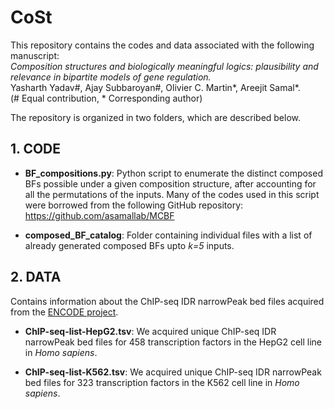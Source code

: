# CoSt
 
This repository contains the codes and data associated with the following manuscript:<br>
<i>Composition structures and biologically meaningful logics: plausibility and relevance in bipartite models of gene regulation.</i><br>
Yasharth Yadav#, Ajay Subbaroyan#, Olivier C. Martin*, Areejit Samal*.<br>
(# Equal contribution, * Corresponding author)<br>

The repository is organized in two folders, which are described below. 

## 1. CODE

- **BF_compositions.py**: Python script to enumerate the distinct composed BFs possible under a given composition structure, after accounting for all the permutations of the inputs. Many of the codes used in this script were borrowed from the following GitHub repository: https://github.com/asamallab/MCBF

- **composed_BF_catalog**: Folder containing individual files with a list of already generated composed BFs upto <i>k=5</i> inputs.

## 2. DATA

Contains information about the ChIP-seq IDR narrowPeak bed files acquired from the [ENCODE project](https://www.encodeproject.org).

- **ChIP-seq-list-HepG2.tsv**: We acquired unique ChIP-seq IDR narrowPeak bed files for 458 transcription factors in the HepG2 cell line in *Homo sapiens*.

- **ChIP-seq-list-K562.tsv**: We acquired unique ChIP-seq IDR narrowPeak bed files for 323 transcription factors in the K562 cell line in *Homo sapiens*.

